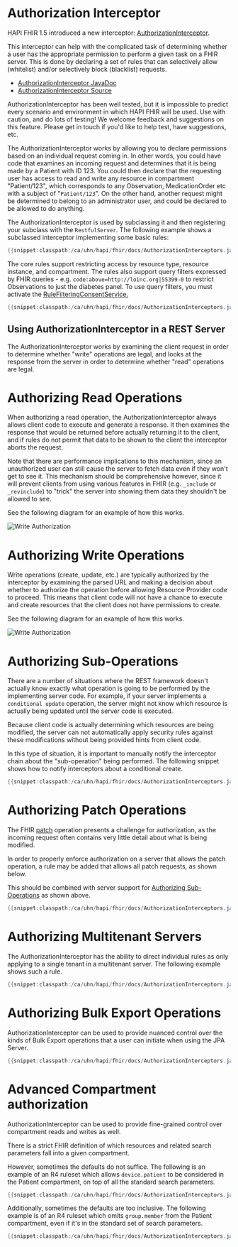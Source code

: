 # Authorization Interceptor

HAPI FHIR 1.5 introduced a new interceptor: [AuthorizationInterceptor](/apidocs/hapi-fhir-server/ca/uhn/fhir/rest/server/interceptor/auth/AuthorizationInterceptor.html).

This interceptor can help with the complicated task of determining whether a user has the appropriate permission to perform a given task on a FHIR server. This is done by declaring a set of rules that can selectively allow (whitelist) and/or selectively block (blacklist) requests.

* [AuthorizationInterceptor JavaDoc](/apidocs/hapi-fhir-server/ca/uhn/fhir/rest/server/interceptor/auth/AuthorizationInterceptor.html)
* [AuthorizationInterceptor Source](https://github.com/hapifhir/hapi-fhir/blob/master/hapi-fhir-server/src/main/java/ca/uhn/fhir/rest/server/interceptor/auth/AuthorizationInterceptor.java)

<p class="helpInfoCalloutBox">
    AuthorizationInterceptor has been well tested, but it is impossible to predict every scenario and environment in which HAPI FHIR will be used. Use with caution, and do lots of testing! We welcome feedback and suggestions on this feature. Please get in touch if you'd like to help test, have suggestions, etc.
</p>

The AuthorizationInterceptor works by allowing you to declare permissions based on an individual request coming in. In other words, you could have code that examines an incoming request and determines that it is being made by a Patient with ID 123. You could then declare that the requesting user has access to read and write any resource in compartment "Patient/123", which corresponds to any Observation, MedicationOrder etc with a subject of "`Patient/123`". On the other hand, another request might be determined to belong to an administrator user, and could be declared to be allowed to do anything.

The AuthorizationInterceptor is used by subclassing it and then registering your subclass with the `RestfulServer`. The following example shows a subclassed interceptor implementing some basic rules:

```java
{{snippet:classpath:/ca/uhn/hapi/fhir/docs/AuthorizationInterceptors.java|patientAndAdmin}}
``` 

The core rules support restricting access by resource type, resource instance, and compartment.
The rules also support query filters expressed by FHIR queries - e.g. `code:above=http://loinc.org|55399-0` to restrict Observations to just the diabetes panel.
To use query filters, you must activate the [RuleFilteringConsentService.](/apidocs/hapi-fhir-server/ca/uhn/fhir/rest/server/interceptor/consent/RuleFilteringConsentService.html)
```java
{{snippet:classpath:/ca/uhn/hapi/fhir/docs/AuthorizationInterceptors.java|ruleFiltering}}
```

## Using AuthorizationInterceptor in a REST Server

The AuthorizationInterceptor works by examining the client request in order to determine whether "write" operations are legal, and looks at the response from the server in order to determine whether "read" operations are legal.

# Authorizing Read Operations

When authorizing a read operation, the AuthorizationInterceptor always allows client code to execute and generate a response. It then examines the response that would be returned before actually returning it to the client, and if rules do not permit that data to be shown to the client the interceptor aborts the request.

Note that there are performance implications to this mechanism, since an unauthorized user can still cause the server to fetch data even if they won't get to see it. This mechanism should be comprehensive however, since it will prevent clients from using various features in FHIR (e.g. <code>_include</code> or <code>_revinclude</code>) to "trick" the server into showing them data they shouldn't be allowed to see.

See the following diagram for an example of how this works.

<img src="/hapi-fhir/docs/images/hapi_authorizationinterceptor_read_normal.svg" alt="Write Authorization"/>

# Authorizing Write Operations

Write operations (create, update, etc.) are typically authorized by the interceptor by examining the parsed URL and making a decision about whether to authorize the operation before allowing Resource Provider code to proceed. This means that client code will not have a chance to execute and create resources that the client does not have permissions to create.

See the following diagram for an example of how this works.

<img src="/hapi-fhir/docs/images/hapi_authorizationinterceptor_write_normal.svg" alt="Write Authorization"/>


<a name="authorizing-sub-operations"/>

# Authorizing Sub-Operations

There are a number of situations where the REST framework doesn't actually know exactly what operation is going to be performed by the implementing server code. For example, if your server implements a <code>conditional update</code> operation, the server might not know which resource is actually being updated until the server code is executed.

Because client code is actually determining which resources are being modified, the server can not automatically apply security rules against these modifications without being provided hints from client code.

In this type of situation, it is important to manually notify the interceptor chain about the "sub-operation" being performed. The following snippet shows how to notify interceptors about a conditional create.

```java
{{snippet:classpath:/ca/uhn/hapi/fhir/docs/AuthorizationInterceptors.java|conditionalUpdate}}
``` 

# Authorizing Patch Operations

The FHIR [patch](http://hl7.org/fhir/http.html#patch) operation presents a challenge for authorization, as the incoming request often contains very little detail about what is being modified.

In order to properly enforce authorization on a server that allows the patch operation, a rule may be added that allows all patch requests, as shown below.

This should be combined with server support for [Authorizing Sub-Operations](#authorizing-sub-operations) as shown above.

```java
{{snippet:classpath:/ca/uhn/hapi/fhir/docs/AuthorizationInterceptors.java|patchAll}}
``` 

# Authorizing Multitenant Servers

The AuthorizationInterceptor has the ability to direct individual rules as only applying to a single tenant in a multitenant server. The following example shows such a rule.

```java
{{snippet:classpath:/ca/uhn/hapi/fhir/docs/AuthorizationInterceptors.java|authorizeTenantAction}}
```

# Authorizing Bulk Export Operations

AuthorizationInterceptor can be used to provide nuanced control over the kinds of Bulk Export operations that a user can initiate when using the JPA Server.

```java
{{snippet:classpath:/ca/uhn/hapi/fhir/docs/AuthorizationInterceptors.java|bulkExport}}
```

# Advanced Compartment authorization

AuthorizationInterceptor can be used to provide fine-grained control over compartment reads and writes as well.

There is a strict FHIR definition of which resources and related search parameters fall into a given compartment.

However, sometimes the defaults do not suffice. The following is an example 
of an R4 ruleset which allows `device.patient` to be considered in the Patient compartment, on top of all the standard search parameters. 


```java
{{snippet:classpath:/ca/uhn/hapi/fhir/docs/AuthorizationInterceptors.java|advancedCompartment}}
```

Additionally, sometimes the defaults are too inclusive. The following example is of an R4 ruleset
which omits `group.member` from the Patient compartment, even if it's in the standard set of search parameters.

```java
{{snippet:classpath:/ca/uhn/hapi/fhir/docs/AuthorizationInterceptors.java|advancedCompartmentOmission}}
```
